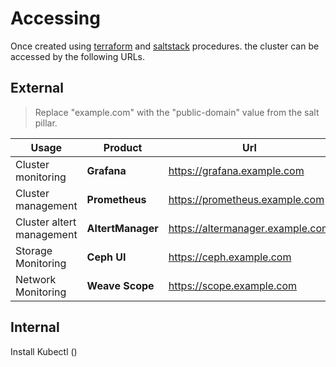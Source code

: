 # Accessing

Once created using [terraform]() and [saltstack]() procedures. the cluster can be accessed by the following URLs.

## External

> Replace "example.com" with the "public-domain" value from the salt pillar.

Usage | Product | Url
----- | ------- | ---
Cluster monitoring | **Grafana** | https://grafana.example.com
Cluster management | **Prometheus** | https://prometheus.example.com
Cluster altert management | **AltertManager** | https://altermanager.example.com
Storage Monitoring | **Ceph UI** | https://ceph.example.com
Network Monitoring | **Weave Scope** | https://scope.example.com

## Internal

Install Kubectl ()